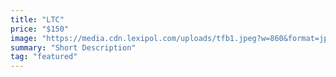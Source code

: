```yaml
---
title: "LTC"
price: "$150"
image: "https://media.cdn.lexipol.com/uploads/tfb1.jpeg?w=860&format=jpg&quality=87"
summary: "Short Description"
tag: "featured"
---
```


<!--stackedit_data:
eyJoaXN0b3J5IjpbLTk5OTIwMDMzNywtMzM2NzEyNzIxXX0=
-->
